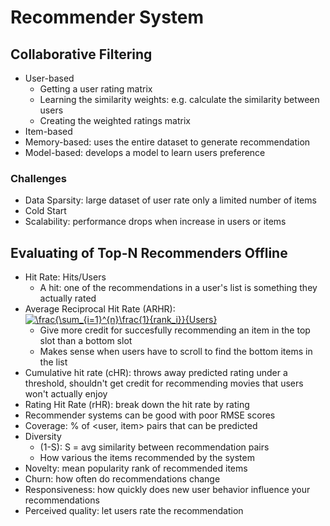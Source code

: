 # Recommender System
## Collaborative Filtering
- User-based
  - Getting a user rating matrix
  - Learning the similarity weights: e.g. calculate the similarity between users
  - Creating the weighted ratings matrix
- Item-based
- Memory-based: uses the entire dataset to generate recommendation
- Model-based: develops a model to learn users preference

### Challenges
- Data Sparsity: large dataset of user rate only a limited number of items
- Cold Start
- Scalability: performance drops when increase in users or items

## Evaluating of Top-N Recommenders Offline
- Hit Rate: Hits/Users
  - A hit: one of the recommendations in a user's list is something they actually rated
- Average Reciprocal Hit Rate (ARHR): <a href="https://www.codecogs.com/eqnedit.php?latex=\inline&space;\frac{\sum_{i=1}^{n}\frac{1}{rank_i}}{Users}" target="_blank"><img src="https://latex.codecogs.com/svg.latex?\inline&space;\frac{\sum_{i=1}^{n}\frac{1}{rank_i}}{Users}" title="\frac{\sum_{i=1}^{n}\frac{1}{rank_i}}{Users}" /></a>
  - Give more credit for succesfully recommending an item in the top slot than a bottom slot
  - Makes sense when users have to scroll to find the bottom items in the list
- Cumulative hit rate (cHR): throws away predicted rating under a threshold, shouldn't get credit for recommending movies that users won't actually enjoy
- Rating Hit Rate (rHR): break down the hit rate by rating
- Recommender systems can be good with poor RMSE scores
- Coverage: % of <user, item> pairs that can be predicted
- Diversity
  - (1-S): S = avg similarity between recommendation pairs
  - How various the items recommended by the system
- Novelty: mean popularity rank of recommended items
- Churn: how often do recommendations change
- Responsiveness: how quickly does new user behavior influence your recommendations
- Perceived quality: let users rate the recommendation
